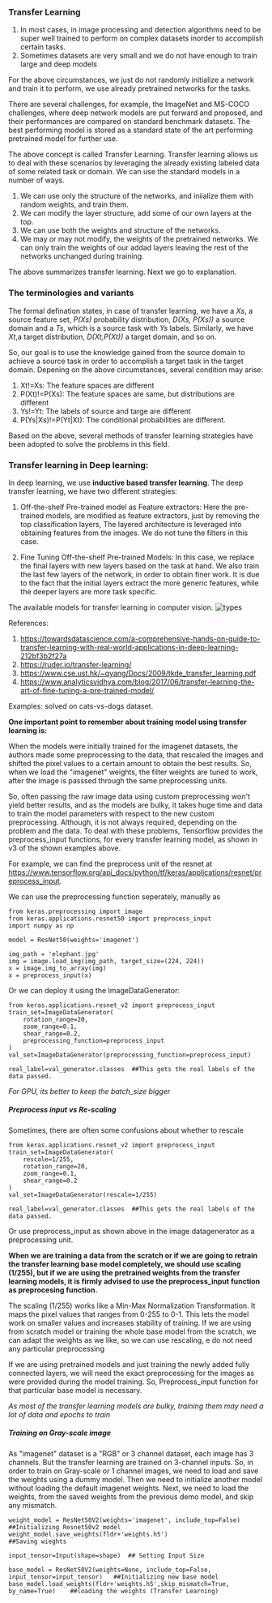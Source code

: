 ### Transfer Learning

1. In most cases, in image processing and detection algorithms need to be super well trained to perform on complex datasets inorder to accomplish certain tasks.
2. Sometimes datasets are very small and we do not have enough to train large and deep models

For the above circumstances, we just do not randomly initialize a network and train it to perform, we use already pretrained networks for the tasks. 

There are several challenges, for example, the ImageNet and MS-COCO challenges, where deep network models are put forward and proposed, and their performances are compared on standard benchmark datasets. The best performing model is stored as a standard state of the art performing pretrained model for further use.

The above concept is called Transfer Learning. Transfer learning allows us to deal with these scenarios by leveraging the already existing labeled data of some related task or domain. We can use the standard models in a number of ways. 

1. We can use only the structure of the networks, and iniialize them with random weights, and train them.
2. We can modify the layer structure, add some of our own layers at the top. 
3. We can use both the weights and structure of the networks. 
4. We may or may not modify, the weights of the pretrained networks. We can only train the weights of our addad layers leaving the rest of the networks unchanged during training.

The above summarizes transfer learning. Next we go to explanation.


### The terminologies and variants

The formal defination states, in case of transfer learning, we have a *Xs*, a source feature set, *P(Xs)* probability distribution, *D(Xs, P(Xs))* a source domain and a *Ts*, which is a source task with *Ys* labels. Similarly, we have *Xt*,a target distribution, *D(Xt,P(Xt))* a target domain,  and so on.

So, our goal is to use the knowledge gained from the source domain to achieve a source task in order to accomplish a target task in the target domain. Depening on the above circumstances, several condition may arise:

1. Xt!=Xs: The feature spaces are different
2. P(Xt)!=P(Xs): The feature spaces are same, but distributions are different
3. Ys!=Yt: The labels of source and targe are different
4. P(Ys|Xs)!=P(Yt|Xt): The conditional probabilities are different.

Based on the above, several methods of transfer learning strategies have been adopted to solve the problems in this field.

### Transfer learning in Deep learning:

In deep learning, we use **inductive based transfer learning**. The deep transfer learning, we have two different strategies:

1. Off-the-shelf Pre-trained model as Feature extractors: Here the pre-trained models, are modified as feature extractors, just by removing the top classification layers, The layered architecture is leveraged into obtaining features from the images. We do not tune the filters in this case.

2. Fine Tuning Off-the-shelf Pre-trained Models: In this case, we replace the final layers with new layers based on the task at hand. We also train the last few layers of the network, in order to obtain finer work. It is due to the fact that the initial layers extract the more generic features, while the deeper layers are more task specific.

The available models for transfer learning in computer vision.
![types](https://www.educative.io/api/edpresso/shot/4574405643468800/image/4521173214822400)

References:

1. https://towardsdatascience.com/a-comprehensive-hands-on-guide-to-transfer-learning-with-real-world-applications-in-deep-learning-212bf3b2f27a
2. https://ruder.io/transfer-learning/
3. https://www.cse.ust.hk/~qyang/Docs/2009/tkde_transfer_learning.pdf
4. https://www.analyticsvidhya.com/blog/2017/06/transfer-learning-the-art-of-fine-tuning-a-pre-trained-model/

Examples: solved on cats-vs-dogs dataset.

**One important point to remember about training model using transfer learning is:**

When the models were initially trained for the imagenet datasets, the authors made some preprocessing to the data, that rescaled the images and shifted the pixel values to a certain amount to obtain the best results. So, when we load the "imagenet" weights, the filter weights are tuned to work, after the image is passsed through the same preprocessing units. 

So, often passing the raw image data using custom preprocessing won't yield better results, and as the models are bulky, it takes huge time and data to train the model parameters with respect to the new custom preprocessing. Although, it is not always required, depending on the problem and the data. To deal with these problems, Tensorflow provides the preprocess_input functions, for every transfer learning model, as shown in v3 of the shown examples above.

For example, we can find the preprocess unit of the resnet at https://www.tensorflow.org/api_docs/python/tf/keras/applications/resnet/preprocess_input.

We can use the preprocessing function seperately, manually as 

~~~from keras.applications.resnet50 import ResNet50
from keras.preprocessing import image
from keras.applications.resnet50 import preprocess_input
import numpy as np

model = ResNet50(weights='imagenet')

img_path = 'elephant.jpg'
img = image.load_img(img_path, target_size=(224, 224))
x = image.img_to_array(img)
x = preprocess_input(x)
~~~

Or we can deploy it using the ImageDataGenerator:

~~~from tensorflow.keras.preprocessing.image import ImageDataGenerator
from keras.applications.resnet_v2 import preprocess_input
train_set=ImageDataGenerator(
    rotation_range=20,
    zoom_range=0.1,
    shear_range=0.2,
    preprocessing_function=preprocess_input
)
val_set=ImageDataGenerator(preprocessing_function=preprocess_input)

real_label=val_generator.classes  ##This gets the real labels of the data passed.
~~~


*For GPU, its better to keep the batch_size bigger*

##### Preprocess input vs Re-scaling

Sometimes, there are often some confusions about whether to rescale

~~~from tensorflow.keras.preprocessing.image import ImageDataGenerator
from keras.applications.resnet_v2 import preprocess_input
train_set=ImageDataGenerator(
    rescale=1/255,
    rotation_range=20,
    zoom_range=0.1,
    shear_range=0.2
)
val_set=ImageDataGenerator(rescale=1/255)

real_label=val_generator.classes  ##This gets the real labels of the data passed.
~~~

Or use preprocess_input as shown above in the image datagenerator as a preprocessing unit. 

**When we are training a data from the scratch or if we are going to retrain the transfer learning base model completely, we should use scaling (1/255), but if we are using the pretrained weights from the transfer learning models, it is firmly advised to use the preprocess_input function as preprocesing function.**

The scaling (1/255) works like a Min-Max Normalization Transformation. It maps the pixel values that ranges from 0-255 to 0-1. This lets the model work on smaller values and  increases stability of training. If we are using from scratch model or training the whole base model from the scratch, we can adapt the weights as we like, so we can use rescaling, e do not need any particular preprocessing

If we are using pretrained models and just training the newly added fully connected layers, we will need the exact preprocessing for the images as were provided during the model training. So, Preprocess_input function for that particular base model is necessary.

*As most of the transfer learning models are bulky, training them may need a lot of data and epochs to train*

##### Training on Gray-scale image

As "imagenet" dataset is a "RGB" or 3 channel dataset, each image has 3 channels. But the transfer learning are trained on 3-channel inputs. So, in order to train on Gray-scale or 1 channel images, we need to load and save the weights using a dummy model. Then we need to initialize another model without loading the default imagenet weights. Next, we need to load the weights, from the saved weights from the previous demo model, and skip any mismatch.

~~~
weight_model = ResNet50V2(weights='imagenet', include_top=False)   ##Initializing Resnet50v2 model
weight_model.save_weights(fldr+'weights.h5')                       ##Saving wieghts

input_tensor=Input(shape=shape)  ## Setting Input Size

base_model = ResNet50V2(weights=None, include_top=False, input_tensor=input_tensor)   ##Initializing new base model
base_model.load_weights(fldr+'weights.h5',skip_mismatch=True, by_name=True)    ##loading the weights (Transfer Learning)
~~~


